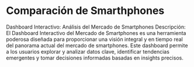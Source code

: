 # Comparación de Smarthphones

Dashboard Interactivo: Análisis del Mercado de Smartphones
Descripción:
El Dashboard Interactivo del Mercado de Smartphones es una herramienta poderosa diseñada para proporcionar una visión integral y en tiempo real del panorama actual del mercado de smartphones. Este dashboard permite a los usuarios explorar y analizar datos clave, identificar tendencias emergentes y tomar decisiones informadas basadas en insights precisos.
